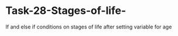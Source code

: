 # Task-28-Stages-of-life-
If and else if conditions on stages of life after setting variable for age
